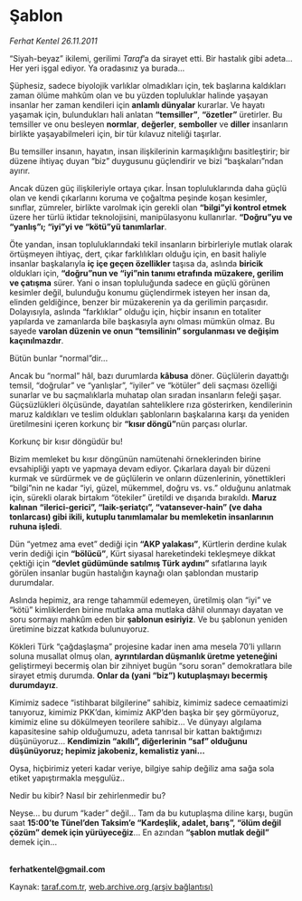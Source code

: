 # Şablon

*Ferhat Kentel 26.11.2011*

<div class="yazi"><p>“Siyah-beyaz” ikilemi, gerilimi <i>Taraf</i>’a da sirayet etti. Bir hastalık gibi adeta... Her yeri işgal ediyor. Ya oradasınız ya burada...</p>
<p>Şüphesiz, sadece biyolojik varlıklar olmadıkları için, tek başlarına kaldıkları zaman ölüme mahkûm olan ve bu yüzden topluluklar halinde yaşayan insanlar her zaman kendileri için <b>anlamlı dünyalar</b> kurarlar. Ve hayatı yaşamak için, bulundukları hali anlatan <b>“temsiller”</b>, <b>“özetler”</b> üretirler. Bu temsiller ve onu besleyen <b>normlar</b>, <b>değerler</b>, <b>semboller</b> ve <b>diller</b> insanların birlikte yaşayabilmeleri için, bir tür kılavuz niteliği taşırlar.</p>
<p>Bu temsiller insanın, hayatın, insan ilişkilerinin karmaşıklığını basitleştirir; bir düzene ihtiyaç duyan “biz” duygusunu güçlendirir ve bizi “başkaları”ndan ayırır.</p>
<p>Ancak düzen güç ilişkileriyle ortaya çıkar. İnsan topluluklarında daha güçlü olan ve kendi çıkarlarını koruma ve çoğaltma peşinde koşan kesimler, sınıflar, zümreler, birlikte varolmak için gerekli olan <b>“bilgi”yi kontrol etmek</b> üzere her türlü iktidar teknolojisini, manipülasyonu kullanırlar. <b>“Doğru”yu ve “yanlış”ı; “iyi”yi ve “kötü”yü tanımlarlar</b>.</p>
<p>Öte yandan, insan topluluklarındaki tekil insanların birbirleriyle mutlak olarak örtüşmeyen ihtiyaç, dert, çıkar farklılıkları olduğu için, en basit haliyle insanlar başkalarıyla <b>iç içe geçen özellikler</b> taşısa da, aslında <b>biricik</b> oldukları için, <b>“doğru”nun ve “iyi”nin tanımı etrafında</b> <b>müzakere, gerilim ve çatışma</b> sürer. Yani o insan topluluğunda sadece en güçlü görünen kesimler değil, bulunduğu konumu güçlendirmek isteyen her insan da, elinden geldiğince, benzer bir müzakerenin ya da gerilimin parçasıdır. Dolayısıyla, aslında “farklıklar” olduğu için, hiçbir insanın en totaliter yapılarda ve zamanlarda bile başkasıyla aynı olması mümkün olmaz. Bu sayede <b>varolan düzenin ve onun “temsilinin” sorgulanması ve değişim kaçınılmazdır</b>.</p>
<p>Bütün bunlar “normal”dir... </p>
<p>Ancak bu “normal” hâl, bazı durumlarda <b>kâbusa</b> döner. Güçlülerin dayattığı temsil, “doğrular” ve “yanlışlar”, “iyiler” ve “kötüler” deli saçması özelliği sunarlar ve bu saçmalıklarla muhatap olan sıradan insanların feleği şaşar. Güçsüzlükleri ölçüsünde, dayatılan sahteliklere rıza gösterirken, kendilerinin maruz kaldıkları ve teslim oldukları şablonların başkalarına karşı da yeniden üretilmesini içeren korkunç bir <b>“kısır döngü”</b>nün parçası olurlar. </p>
<p>Korkunç bir kısır döngüdür bu!</p>
<p>Bizim memleket bu kısır döngünün namütenahi örneklerinden birine evsahipliği yaptı ve yapmaya devam ediyor. Çıkarlara dayalı bir düzeni kurmak ve sürdürmek ve de güçlülerin ve onların düzenlerinin, yönettikleri “bilgi”nin ne kadar “iyi, güzel, mükemmel, doğru vs. vs.” olduğunu anlatmak için, sürekli olarak birtakım “ötekiler” üretildi ve dışarıda bırakıldı. <b>Maruz kalınan</b> <b>“ilerici-gerici”, “laik-şeriatçı”, “vatansever-hain” (ve daha tonlarcası) gibi ikili, kutuplu tanımlamalar bu memleketin insanlarının ruhuna işledi</b>. </p>
<p>Dün “yetmez ama evet” dediği için <b>“AKP yalakası”</b>, Kürtlerin derdine kulak verin dediği için <b>“bölücü”</b>, Kürt siyasal hareketindeki tekleşmeye dikkat çektiği için <b>“devlet güdümünde satılmış Türk aydını”</b> sıfatlarına layık görülen insanlar bugün hastalığın kaynağı olan şablondan mustarip durumdalar.</p>
<p>Aslında hepimiz, ara renge tahammül edemeyen, üretilmiş olan “iyi” ve “kötü” kimliklerden birine mutlaka ama mutlaka dâhil olunmayı dayatan ve soru sormayı mahkûm eden bir <b>şablonun esiriyiz</b>. Ve bu şablonun yeniden üretimine bizzat katkıda bulunuyoruz.</p>
<p>Kökleri Türk “çağdaşlaşma” projesine kadar inen ama mesela 70’li yılların soluna musallat olmuş olan, <b>ayrıntılardan düşmanlık üretme yeteneğini</b> geliştirmeyi becermiş olan bir zihniyet bugün “soru soran” demokratlara bile sirayet etmiş durumda. <b>Onlar da (yani “biz”) kutuplaşmayı becermiş durumdayız</b>. </p>
<p>Kimimiz sadece “istihbarat bilgilerine” sahibiz, kimimiz sadece cemaatimizi tanıyoruz, kimimiz PKK’dan, kimimiz AKP’den başka bir şey görmüyoruz, kimimiz eline su dökülmeyen teorilere sahibiz... Ve dünyayı algılama kapasitesine sahip olduğumuzu, adeta tanrısal bir kattan baktığımızı düşünüyoruz... <b>Kendimizin “akıllı”, diğerlerinin “saf” olduğunu düşünüyoruz; hepimiz jakobeniz, kemalistiz yani...</b></p>
<p>Oysa, hiçbirimiz yeteri kadar veriye, bilgiye sahip değiliz ama sağa sola etiket yapıştırmakla meşgulüz..</p>
<p>Nedir bu kibir? Nasıl bir zehirlenmedir bu?</p>
<p>Neyse... bu durum “kader” değil... Tam da bu kutuplaşma diline karşı, bugün saat <b>15:00’te Tünel’den Taksim’e “Kardeşlik, adalet, barış”, “ölüm değil çözüm” demek için </b><b>yürüyeceğiz</b>... En azından <b>“şablon mutlak değil”</b> demek için... </p>
<p><b><br/>ferhatkentel@gmail.com</b></p>
</div>

Kaynak: [taraf.com.tr](http://www.taraf.com.tr/ferhat-kentel/makale-sablon.htm), [web.archive.org (arşiv bağlantısı)](http://web.archive.org/web/20130913123209/http://www.taraf.com.tr/ferhat-kentel/makale-sablon.htm)
